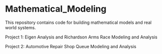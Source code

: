 # Mathematical_Modeling
This repository contains code for building mathematical models and real world systems.

Project 1: Eigen Analysis and Richardson Arms Race Modeling and Analysis

Project 2: Automotive Repair Shop Queue Modeling and Analysis

